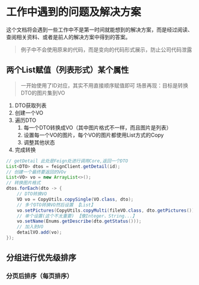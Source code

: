 # 工作中遇到的问题及解决方案
这个文档将会遇到一些工作中不是第一时间就能想到的解决方案，而是经过阅读、查阅相关资料、或者是前人的解决方案中得到的答案。
> 例子中不会使用原来的代码，而是变向的代码形式展示，防止公司代码泄露

## 两个List赋值（列表形式）某个属性
> 一开始使用了ID对应，其实不用直接顺序赋值即可
> 场景再现：目标是转换DTO的图片集到VO
1. DTO获取列表
2. 创建一个VO
3. 遍历DTO
   1. 每一个DTO转换成VO（其中图片格式不一样，而且图片是列表）
   2. 设置每一个VO的图片，每个VO的图片都使用List方式的Copy
   3. 调整其他状态
4. 完成转换

```java
// getDetail 此处是Feign处进行调用Core,返回一个DTO
List<DTO> dtos = feignClient.getDetail(id);
// 创建一个最终要返回的VOv
List<VO> vo = new ArrayList<>();
// 转换图片格式
dtos.forEach(dto -> {
    // DTO转换VO
    VO vo = CopyUtils.copySingle(VO.class, dto);
    // 多个DTO转换VO然后设置 【List】
    vo.setPictures(CopyUtils.copyMulti(fileVO.class, dto.getPictures()));
    // 单个设置(这个不太重要) 【像Integer、String...】
    vo.setName(Enums.getDescribe(dto.getStatus()));
    // 加入到VO
    detailVO.add(vo);
});
```


## 分组进行优先级排序

### 分页后排序（每页排序）

### 